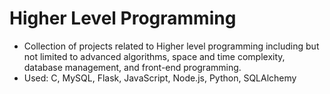 # Higher Level Programming
* Collection of projects related to Higher level programming including but not limited to advanced algorithms, space and time
complexity, database management, and front-end programming.
* Used: C, MySQL, Flask, JavaScript, Node.js, Python, SQLAlchemy
